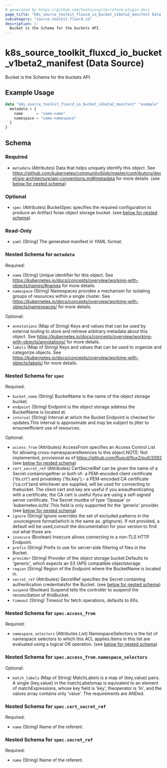 ```yaml
---
# generated by https://github.com/hashicorp/terraform-plugin-docs
page_title: "k8s_source_toolkit_fluxcd_io_bucket_v1beta2_manifest Data Source - terraform-provider-k8s"
subcategory: "source.toolkit.fluxcd.io"
description: |-
  Bucket is the Schema for the buckets API.
---
```


# k8s_source_toolkit_fluxcd_io_bucket_v1beta2_manifest (Data Source)

Bucket is the Schema for the buckets API.

## Example Usage

```terraform
data "k8s_source_toolkit_fluxcd_io_bucket_v1beta2_manifest" "example" {
  metadata = {
    name      = "some-name"
    namespace = "some-namespace"
  }
}
```

<!-- schema generated by tfplugindocs -->
## Schema

### Required

- `metadata` (Attributes) Data that helps uniquely identify this object. See https://github.com/kubernetes/community/blob/master/contributors/devel/sig-architecture/api-conventions.md#metadata for more details. (see [below for nested schema](#nestedatt--metadata))

### Optional

- `spec` (Attributes) BucketSpec specifies the required configuration to produce an Artifact foran object storage bucket. (see [below for nested schema](#nestedatt--spec))

### Read-Only

- `yaml` (String) The generated manifest in YAML format.

<a id="nestedatt--metadata"></a>
### Nested Schema for `metadata`

Required:

- `name` (String) Unique identifier for this object. See https://kubernetes.io/docs/concepts/overview/working-with-objects/names/#names for more details.
- `namespace` (String) Namespaces provides a mechanism for isolating groups of resources within a single cluster. See https://kubernetes.io/docs/concepts/overview/working-with-objects/namespaces/ for more details.

Optional:

- `annotations` (Map of String) Keys and values that can be used by external tooling to store and retrieve arbitrary metadata about this object. See https://kubernetes.io/docs/concepts/overview/working-with-objects/annotations/ for more details.
- `labels` (Map of String) Keys and values that can be used to organize and categorize objects. See https://kubernetes.io/docs/concepts/overview/working-with-objects/labels/ for more details.


<a id="nestedatt--spec"></a>
### Nested Schema for `spec`

Required:

- `bucket_name` (String) BucketName is the name of the object storage bucket.
- `endpoint` (String) Endpoint is the object storage address the BucketName is located at.
- `interval` (String) Interval at which the Bucket Endpoint is checked for updates.This interval is approximate and may be subject to jitter to ensureefficient use of resources.

Optional:

- `access_from` (Attributes) AccessFrom specifies an Access Control List for allowing cross-namespacereferences to this object.NOTE: Not implemented, provisional as of https://github.com/fluxcd/flux2/pull/2092 (see [below for nested schema](#nestedatt--spec--access_from))
- `cert_secret_ref` (Attributes) CertSecretRef can be given the name of a Secret containingeither or both of- a PEM-encoded client certificate ('tls.crt') and privatekey ('tls.key');- a PEM-encoded CA certificate ('ca.crt')and whichever are supplied, will be used for connecting to thebucket. The client cert and key are useful if you areauthenticating with a certificate; the CA cert is useful ifyou are using a self-signed server certificate. The Secret mustbe of type 'Opaque' or 'kubernetes.io/tls'.This field is only supported for the 'generic' provider. (see [below for nested schema](#nestedatt--spec--cert_secret_ref))
- `ignore` (String) Ignore overrides the set of excluded patterns in the .sourceignore format(which is the same as .gitignore). If not provided, a default will be used,consult the documentation for your version to find out what those are.
- `insecure` (Boolean) Insecure allows connecting to a non-TLS HTTP Endpoint.
- `prefix` (String) Prefix to use for server-side filtering of files in the Bucket.
- `provider` (String) Provider of the object storage bucket.Defaults to 'generic', which expects an S3 (API) compatible objectstorage.
- `region` (String) Region of the Endpoint where the BucketName is located in.
- `secret_ref` (Attributes) SecretRef specifies the Secret containing authentication credentialsfor the Bucket. (see [below for nested schema](#nestedatt--spec--secret_ref))
- `suspend` (Boolean) Suspend tells the controller to suspend the reconciliation of thisBucket.
- `timeout` (String) Timeout for fetch operations, defaults to 60s.

<a id="nestedatt--spec--access_from"></a>
### Nested Schema for `spec.access_from`

Required:

- `namespace_selectors` (Attributes List) NamespaceSelectors is the list of namespace selectors to which this ACL applies.Items in this list are evaluated using a logical OR operation. (see [below for nested schema](#nestedatt--spec--access_from--namespace_selectors))

<a id="nestedatt--spec--access_from--namespace_selectors"></a>
### Nested Schema for `spec.access_from.namespace_selectors`

Optional:

- `match_labels` (Map of String) MatchLabels is a map of {key,value} pairs. A single {key,value} in the matchLabelsmap is equivalent to an element of matchExpressions, whose key field is 'key', theoperator is 'In', and the values array contains only 'value'. The requirements are ANDed.



<a id="nestedatt--spec--cert_secret_ref"></a>
### Nested Schema for `spec.cert_secret_ref`

Required:

- `name` (String) Name of the referent.


<a id="nestedatt--spec--secret_ref"></a>
### Nested Schema for `spec.secret_ref`

Required:

- `name` (String) Name of the referent.
